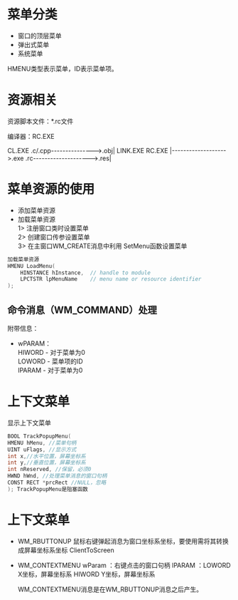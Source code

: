 # 菜单分类

- 窗口的顶层菜单
- 弹出式菜单
- 系统菜单

HMENU类型表示菜单，ID表示菜单项。

# 资源相关

资源脚本文件：*.rc文件

编译器：RC.EXE

CL.EXE
.c/.cpp--------------->.obj| LINK.EXE
RC.EXE |------------------->.exe
.rc-------------------->.res|

# 菜单资源的使用

- 添加菜单资源
- 加载菜单资源  
  1> 注册窗口类时设置菜单  
  2> 创建窗口传参设置菜单  
  3> 在主窗口WM_CREATE消息中利用 SetMenu函数设置菜单

```c
加载菜单资源
HMENU LoadMenu(
    HINSTANCE hInstance,  // handle to module
    LPCTSTR lpMenuName    // menu name or resource identifier
);
```

## 命令消息（WM_COMMAND）处理

附带信息：

- wPARAM：  
  HIWORD - 对于菜单为0  
  LOWORD - 菜单项的ID  
  lPARAM - 对于菜单为0

# 上下文菜单

显示上下文菜单

```c
BOOL TrackPopupMenu(
HMENU hMenu, //菜单句柄
UINT uFlags, //显示方式
int x,//水平位置，屏幕坐标系
int y,//垂直位置，屏幕坐标系
int nReserved, //保留，必须0
HWND hWnd, //处理菜单消息的窗口句柄
CONST RECT *prcRect //NULL，忽略
); TrackPopupMenu是阻塞函数
```

# 上下文菜单

- WM_RBUTTONUP
  鼠标右键弹起消息为窗口坐标系坐标，要使用需将其转换成屏幕坐标系坐标 ClientToScreen

- WM_CONTEXTMENU
  wParam ：右键点击的窗口句柄
  lPARAM ：LOWORD X坐标，屏幕坐标系
  HIWORD Y坐标，屏幕坐标系

  WM_CONTEXTMENU消息是在WM_RBUTTONUP消息之后产生。







